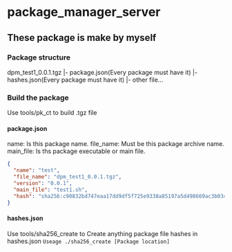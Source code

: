 # package_manager_server

## These package is make by myself

### Package structure

dpm_test1_0.0.1.tgz
|- package.json(Every package must have it)
|- hashes.json(Every package must have it)
|- other file...

### Build the package
Use tools/pk_ct to build .tgz file

#### package.json
name: Is this package name.
file_name: Must be this package archive name.
main_file: Is ths package executable or main file. 
```json
{
  "name": "test",
  "file_name": "dpm_test1_0.0.1.tgz",
  "version": "0.0.1",
  "main_file": "test1.sh",
  "hash": "sha256:c90832bd747eaa17dd9df5f725e9338a85197a5d498669ac3b034d280de13d25"
}
```

#### hashes.json
Use tools/sha256_create to Create anything package file hashes in hashes.json
`Useage ./sha256_create [Package location]` 
